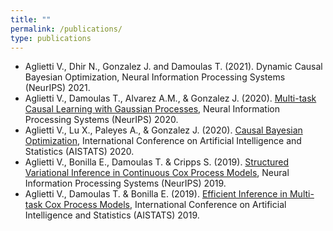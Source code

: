 ```yaml
---
title: "" 
permalink: /publications/
type: publications
---
```


* Aglietti V., Dhir N., Gonzalez J. and Damoulas T. (2021). Dynamic Causal Bayesian Optimization, Neural Information Processing Systems (NeurIPS) 2021.
* Aglietti V., Damoulas T., Alvarez A.M., & Gonzalez J. (2020). [Multi-task Causal Learning with Gaussian Processes](https://arxiv.org/abs/2009.12821), Neural Information Processing Systems (NeurIPS) 2020.
* Aglietti V., Lu X., Paleyes A., & Gonzalez J. (2020). [Causal Bayesian Optimization](https://arxiv.org/abs/2005.11741), International Conference on Artificial Intelligence and Statistics (AISTATS) 2020.
* Aglietti V., Bonilla E., Damoulas T. & Cripps S. (2019). [Structured Variational Inference in Continuous Cox Process Models](https://arxiv.org/abs/1906.03161), Neural Information Processing Systems (NeurIPS) 2019.
* Aglietti V., Damoulas T. & Bonilla E. (2019). [Efficient Inference in Multi-task Cox Process Models](https://arxiv.org/abs/1805.09781), International Conference on Artificial Intelligence and Statistics (AISTATS) 2019.